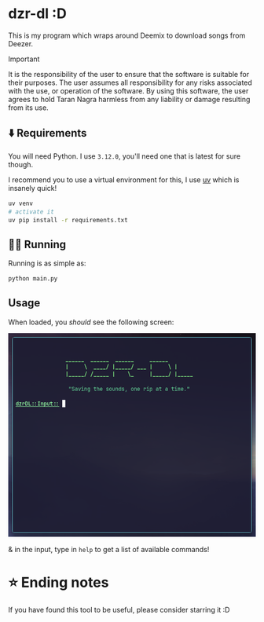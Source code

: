 # dzr-dl :D

This is my program which wraps around Deemix to download songs from Deezer.

> [!IMPORTANT]
> It is the responsibility of the user to ensure that the software is suitable for their purposes. The user assumes all responsibility for any risks associated with the use, or operation of the software. By using this software, the user agrees to hold Taran Nagra harmless from any liability or damage resulting from its use.

## ⬇️ Requirements

You will need Python. I use `3.12.0`, you'll need one that is latest for sure though.

I recommend you to use a virtual environment for this, I use [uv](https://github.com/astral-sh/uv) which is insanely quick!

```bash
uv venv
# activate it
uv pip install -r requirements.txt
```

## 🏃‍♂️ Running

Running is as simple as:

```bash
python main.py
```

## Usage

When loaded, you *should* see the following screen:

![Loading screen of DZR](./assets/image.png)

& in the input, type in `help` to get a list of available commands!

# ⭐ Ending notes

If you have found this tool to be useful, please consider starring it :D